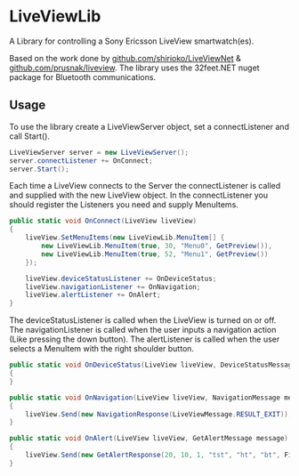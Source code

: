 # LiveViewLib

A Library for controlling a Sony Ericsson LiveView smartwatch(es).

Based on the work done by [github.com/shirioko/LiveViewNet](https://github.com/shirioko/LiveViewNet/) & [github.com/prusnak/liveview](https://github.com/prusnak/liveview/). 
The library uses the 32feet.NET nuget package for Bluetooth communications.

## Usage

To use the library create a LiveViewServer object, set a connectListener and call Start().

```csharp
LiveViewServer server = new LiveViewServer();
server.connectListener += OnConnect;
server.Start();
```

Each time a LiveView connects to the Server the connectListener is called and supplied with the new LiveView object.
In the connectListener you should register the Listeners you need and supply MenuItems.

```csharp
public static void OnConnect(LiveView liveView)
{
    liveView.SetMenuItems(new LiveViewLib.MenuItem[] { 
        new LiveViewLib.MenuItem(true, 30, "Menu0", GetPreview()),
        new LiveViewLib.MenuItem(true, 52, "Menu1", GetPreview())
    });

    liveView.deviceStatusListener += OnDeviceStatus;
    liveView.navigationListener += OnNavigation;
    liveView.alertListener += OnAlert;
}
```

The deviceStatusListener is called when the LiveView is turned on or off.
The navigationListener is called when the user inputs a navigation action (Like pressing the down button).
The alertListener is called when the user selects a MenuItem with the right shoulder button.

```csharp
public static void OnDeviceStatus(LiveView liveView, DeviceStatusMessage message)
{
}

public static void OnNavigation(LiveView liveView, NavigationMessage message)
{
    liveView.Send(new NavigationResponse(LiveViewMessage.RESULT_EXIT));
}

public static void OnAlert(LiveView liveView, GetAlertMessage message)
{
    liveView.Send(new GetAlertResponse(20, 10, 1, "tst", "ht", "bt", File.ReadAllBytes("test36.png")));
}
```